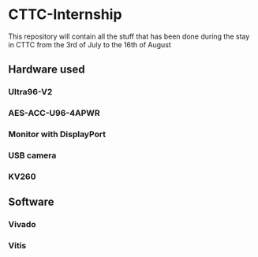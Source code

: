 # CTTC-Internship
This repository will contain all the stuff that has been done during the stay in CTTC from the 3rd of July to the 16th of August 


## Hardware used

### Ultra96-V2
### AES-ACC-U96-4APWR
### Monitor with DisplayPort
### USB camera
### KV260

## Software
### Vivado
### Vitis
